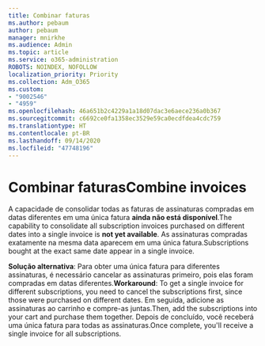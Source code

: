 ```yaml
---
title: Combinar faturas
ms.author: pebaum
author: pebaum
manager: mnirkhe
ms.audience: Admin
ms.topic: article
ms.service: o365-administration
ROBOTS: NOINDEX, NOFOLLOW
localization_priority: Priority
ms.collection: Adm_O365
ms.custom:
- "9002546"
- "4959"
ms.openlocfilehash: 46a651b2c4229a1a18d07dac3e6aece236a0b367
ms.sourcegitcommit: c6692ce0fa1358ec3529e59ca0ecdfdea4cdc759
ms.translationtype: HT
ms.contentlocale: pt-BR
ms.lasthandoff: 09/14/2020
ms.locfileid: "47748196"
---
```

# <a name="combine-invoices"></a><span data-ttu-id="bb4e9-102">Combinar faturas</span><span class="sxs-lookup"><span data-stu-id="bb4e9-102">Combine invoices</span></span>

<span data-ttu-id="bb4e9-103">A capacidade de consolidar todas as faturas de assinaturas compradas em datas diferentes em uma única fatura **ainda não está disponível**.</span><span class="sxs-lookup"><span data-stu-id="bb4e9-103">The capability to consolidate all subscription invoices purchased on different dates into a single invoice is **not yet available**.</span></span> <span data-ttu-id="bb4e9-104">As assinaturas compradas exatamente na mesma data aparecem em uma única fatura.</span><span class="sxs-lookup"><span data-stu-id="bb4e9-104">Subscriptions bought at the exact same date appear in a single invoice.</span></span>

<span data-ttu-id="bb4e9-105">**Solução alternativa**: Para obter uma única fatura para diferentes assinaturas, é necessário cancelar as assinaturas primeiro, pois elas foram compradas em datas diferentes.</span><span class="sxs-lookup"><span data-stu-id="bb4e9-105">**Workaround**: To get a single invoice for different subscriptions, you need to cancel the subscriptions first, since those were purchased on different dates.</span></span> <span data-ttu-id="bb4e9-106">Em seguida, adicione as assinaturas ao carrinho e compre-as juntas.</span><span class="sxs-lookup"><span data-stu-id="bb4e9-106">Then, add the subscriptions into your cart and purchase them together.</span></span> <span data-ttu-id="bb4e9-107">Depois de concluído, você receberá uma única fatura para todas as assinaturas.</span><span class="sxs-lookup"><span data-stu-id="bb4e9-107">Once complete, you'll receive a single invoice for all subscriptions.</span></span>
